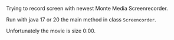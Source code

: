 Trying to record screen with newest Monte Media Screenrecorder. 

Run with java 17 or 20 the main method in class `Screencorder`. 

Unfortunately the movie is size 0:00. 